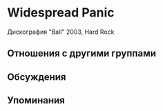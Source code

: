 # Widespread Panic

Дискография
"Ball" 2003, Hard Rock

## Отношения с другими группами


## Обсуждения


## Упоминания

